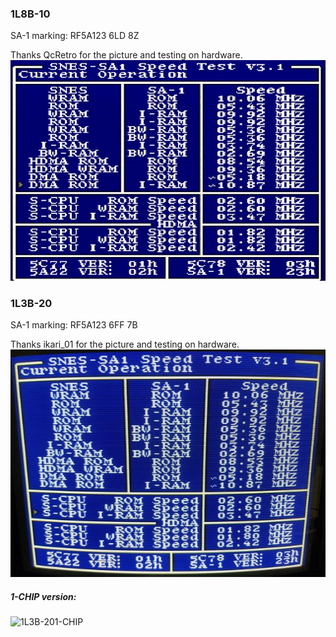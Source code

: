 ### 1L8B-10
SA-1 marking: RF5A123 6LD 8Z

Thanks QcRetro for the picture and testing on hardware.
![1L8B-10](1L8B-10.jpg?raw=true "1L8B-10")

### 1L3B-20
SA-1 marking: RF5A123 6FF 7B

Thanks ikari_01 for the picture and testing on hardware.
![1L3B-20](1L3B-20.jpg?raw=true "1L3B-20")

##### 1-CHIP version:
![1L3B-201-CHIP](1L3B-20-1CHIP?raw=true "1L3B-20 (1-CHIP)")
